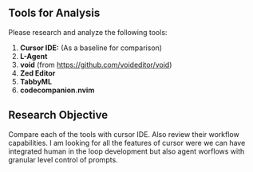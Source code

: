 

## Tools for Analysis

Please research and analyze the following tools:

1.  **Cursor IDE:** (As a baseline for comparison)
2.  **L-Agent**
3.  **void** (from https://github.com/voideditor/void)
4.  **Zed Editor**
5.  **TabbyML**
6.  **codecompanion.nvim**

## Research Objective

Compare each of the tools with cursor IDE. 
Also review their workflow capabilities. I am looking for all the features of cursor were we can have integrated human in the loop development but also agent worflows with granular level control of prompts.

